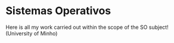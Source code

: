 # Sistemas Operativos
Here is all my work carried out within the scope of the SO subject! (University of Minho)

